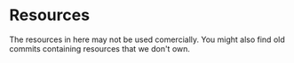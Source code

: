 # Resources #
The resources in here may not be used comercially. You might also find old commits containing resources that we don't own. 
